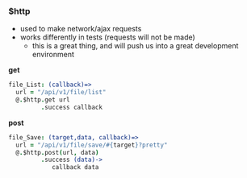 ### $http

- used to make network/ajax requests
- works differently in tests (requests will not be made)
  - this is a great thing, and will push us into a great development environment

**get**

```coffee
file_List: (callback)=>
  url = "/api/v1/file/list"
  @.$http.get url
         .success callback
```

**post**

```coffee
file_Save: (target,data, callback)=>
  url = "/api/v1/file/save/#{target}?pretty"
  @.$http.post(url, data)
         .success (data)->
            callback data
```     
